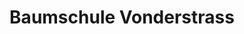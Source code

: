 ---
title: "Baumschule Vonderstrass"
url: /freiburg-im-breisgau/baumschule-vonderstrass/
shop: Garten-Center
---